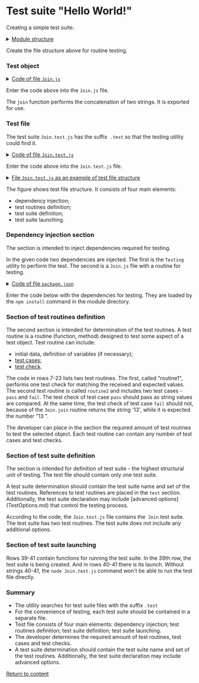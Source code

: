 # Test suite "Hello World!"

Creating a simple test suite.

<details>
  <summary><u>Module structure</u></summary>

```
testHello
    ├── Join.js
    ├── Join.test.js    
    └── package.json

```

</details>

Create the file structure above for routine testing.

### Test object

<details>
    <summary><u>Code of file <code>Join.js</code></u></summary>

```js    
module.exports.join = function( a, b )
{
  return String( a ) + String( b );
}

```

</details>

Enter the code above into the `Join.js` file.

The `join` function performs the concatenation of two strings. It is exported for use.

### Test file

The test suite `Join.test.js` has the suffix` .test` so that the testing utility could find it.

<details>
    <summary><u>Code of file <code>Join.test.js</code></u></summary>

```JavaScript    

let _ = require( 'wTesting' );
let Join = require( './Join.js' );

//

function routine1( test )
{
  test.identical( Join.join( 'Hello ', 'world!' ), 'Hello world!' );
}

//

function routine2( test )
{

  test.case = 'pass';
  test.identical( Join.join( 1, 3 ), '13' );

  test.case = 'fail';
  test.identical( Join.join( 1, 3 ), 13 );

}

//

var Self =
{
  name : 'Join',
  tests :
  {
    routine1,
    routine2,
  }
}

//

Self = wTestSuite( Self );
if( typeof module !== 'undefined' && !module.parent )
wTester.test( Self.name );

```

</details>

Enter the code above into the `Join.test.js` file.

<details>
    <summary><u>File <code>Join.test.js</code> as an example of test file structure</u></summary>

![join.test.png](../../images/join.test.png)

</details>

The figure shows test file structure. It consists of four main elements:
- dependency injection;
- test routines definition;
- test suite definition;
- test suite launching.

### Dependency injection section

The section is intended to inject dependencies required for testing.

In the given code two dependencies are injected. The first is the `Testing` utility to perform the test. The second is a `Join.js` file with a routine for testing.

<details>
    <summary><u>Code of file <code>package.json</code></u></summary>

```json    
{
  "dependencies": {
    "wTesting": ""
  }
}

```

</details>

Enter the code below with the dependencies for testing. They are loaded by the `npm install` command in the module directory.

### Section of test routines definition

The second section is intended for determination of the test routines. A test routine is a routine (function, method) designed to test some aspect of a test object. Test routine can include:
- initial data, definition of variables (if necessary);
- [test cases](../concept/TestCase.md);
- [test check](../concept/TestCheck.md).

The code in rows 7-23 lists two test routines. The first, called "routine1", performs one test check for matching the received and expected values. The second test routine is called `routine2` and includes two test cases -` pass` and `fail`. The test check of test case `pass` should pass as string values are compared. At the same time, the test check of test case `fail` should not, because of the `Join.join` routine returns the string '13', while it is expected the number  "13 ". 

The developer can place in the section the required amount of test routines to test the selected object. Each test routine can contain any number of test cases and test checks.

### Section of test suite definition

The section is intended for definition of test suite - the highest structural unit of testing. The test file should contain only one test suite.

A test suite determination should contain the test suite name and set of the test routines. References to test routines are placed in the `test` section. Additionally, the test suite declaration may include [advanced options] (TestOptions.md) that control the testing process.

According to the code, the `Join.test.js` file contains the` Join` test suite. The test suite has two test routines. The test suite does not include any additional options.

### Section of test suite launching

Rows 39-41 contain functions for running the test suite.
In the 39th row, the test suite is being created. And in rows 40-41 there is its launch. Without strings 40-41, the `node Join.test.js` command won't be able to run the test file directly.

### Summary

- The utility searches for test suite files with the suffix `.test`
- For the convenience of testing, each test suite should be contained in a separate file.
- Test file consists of four main elements: dependency injection; test routines definition; test suite definition; test suite launching.
- The developer determines the required amount of test routines, test cases and test checks.
- A test suite determination should contain the test suite name and set of the test routines.  Additionally, the test suite declaration may include advanced options.

[Return to content](../README.md#Tutorials)
